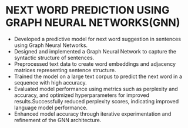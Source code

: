 # NEXT WORD PREDICTION USING GRAPH NEURAL NETWORKS(GNN)
*	Developed a predictive model for next word suggestion in sentences using Graph Neural Networks.
* Designed and implemented a Graph Neural Network to capture the syntactic structure of sentences.
* Preprocessed text data to create word embeddings and adjacency matrices representing sentence structure.
*	Trained the model on a large text corpus to predict the next word in a sequence with high accuracy.
* Evaluated model performance using metrics such as perplexity and accuracy, and optimized hyperparameters for improved results.Successfully reduced perplexity scores,            indicating improved language model performance.
* Enhanced model accuracy through iterative experimentation and refinement of the GNN architecture.

